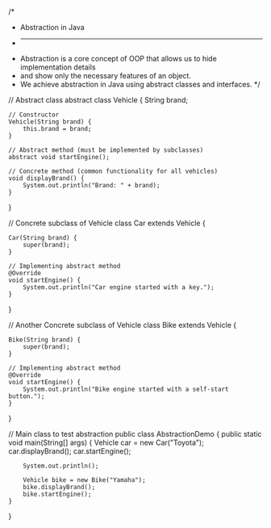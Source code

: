 /*
 * Abstraction in Java
 * --------------------
 * Abstraction is a core concept of OOP that allows us to hide implementation details
 * and show only the necessary features of an object.
 * We achieve abstraction in Java using abstract classes and interfaces.
 */

// Abstract class
abstract class Vehicle {
    String brand;
    
    // Constructor
    Vehicle(String brand) {
        this.brand = brand;
    }
    
    // Abstract method (must be implemented by subclasses)
    abstract void startEngine();
    
    // Concrete method (common functionality for all vehicles)
    void displayBrand() {
        System.out.println("Brand: " + brand);
    }
}

// Concrete subclass of Vehicle
class Car extends Vehicle {
    
    Car(String brand) {
        super(brand);
    }
    
    // Implementing abstract method
    @Override
    void startEngine() {
        System.out.println("Car engine started with a key.");
    }
}

// Another Concrete subclass of Vehicle
class Bike extends Vehicle {
    
    Bike(String brand) {
        super(brand);
    }
    
    // Implementing abstract method
    @Override
    void startEngine() {
        System.out.println("Bike engine started with a self-start button.");
    }
}

// Main class to test abstraction
public class AbstractionDemo {
    public static void main(String[] args) {
        Vehicle car = new Car("Toyota");
        car.displayBrand();
        car.startEngine();
        
        System.out.println();
        
        Vehicle bike = new Bike("Yamaha");
        bike.displayBrand();
        bike.startEngine();
    }
}
